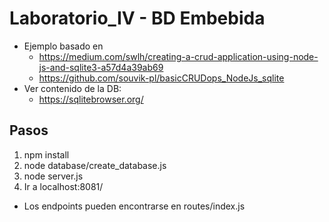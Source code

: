 # Laboratorio_IV - BD Embebida
- Ejemplo basado en
    - https://medium.com/swlh/creating-a-crud-application-using-node-js-and-sqlite3-a57d4a39ab69
    - https://github.com/souvik-pl/basicCRUDops_NodeJs_sqlite
- Ver contenido de la DB:
    - https://sqlitebrowser.org/

## Pasos
1. npm install
2. node database/create_database.js
3. node server.js
4. Ir a localhost:8081/

- Los endpoints pueden encontrarse en routes/index.js

